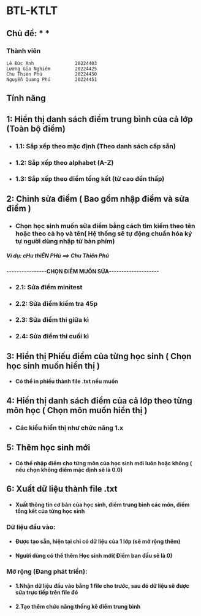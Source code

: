 # **BTL-KTLT**




## Chủ đề:  * *
### Thành viên    
    
    Lê Đức Anh               20224403 
    Lương Gia Nghiêm         20224425
    Chu Thiên Phú            20224450
    Nguyễn Quang Phú         20224451

## Tính năng   
## 1: Hiển thị danh sách điểm trung bình của cả lớp (Toàn bộ điểm) 
- ### 1.1: Sắp xếp theo mặc định (Theo danh sách cấp sẵn)
- ### 1.2: Sắp xếp theo alphabet (A-Z)
- ### 1.3: Sắp xếp theo điểm tổng kết (từ cao đến thấp)
## 2: Chỉnh sửa điểm ( Bao gồm nhập điểm và sửa điểm )
  - ###      Chọn học sinh muốn sửa điểm bằng cách tìm kiếm theo tên hoặc theo cả họ và tên( Hệ thống sẽ tự động chuẩn hóa ký tự người dùng nhập từ bàn phím)
  ##### Ví dụ: cHu thiÊN PHú ==> Chu Thiên Phú
  
####  ----------------CHỌN ĐIỂM MUỐN SỬA--------------------
- ### 2.1: Sửa điểm minitest
- ### 2.2: Sửa điểm kiểm tra 45p
- ### 2.3: Sửa điểm thi giữa kì
- ### 2.4: Sửa điểm thi cuối kì
## 3: Hiển thị Phiếu điểm của từng học sinh ( Chọn học sinh muốn hiển thị )
- #### Có thể in phiếu thành file .txt nếu muốn
## 4: Hiển thị danh sách điểm của cả lớp  theo từng môn học ( Chọn môn muốn hiển thị )
- ### Các kiểu hiển thị như chức năng 1.x
## 5: Thêm học sinh mới
- #### Có thể nhập điểm cho từng môn của học sinh mới luôn hoặc không  ( nếu chọn không điểm mặc định sẽ là  0.0)
## 6: Xuất dữ liệu thành file .txt
- #### Xuất thông tin cơ bản của học sinh, điểm trung bình các môn, điểm tổng kết của từng học sinh
### Dữ liệu đầu vào: 
- #### Được tạo sẵn, hiện tại chỉ có dữ liệu của 1 lớp (sẽ mở rộng thêm) 
- #### Người dùng có thể thêm Học sinh mới( Điểm ban đầu sẽ là 0)
### Mở rộng (Đang phát triển):
- #### 1.Nhận dữ liệu đầu vào bằng 1 file cho trước, sau đó dữ liệu sẽ được sửa trực tiếp trên file đó
- #### 2.Tạo thêm chức năng thống kê điểm trung bình 


